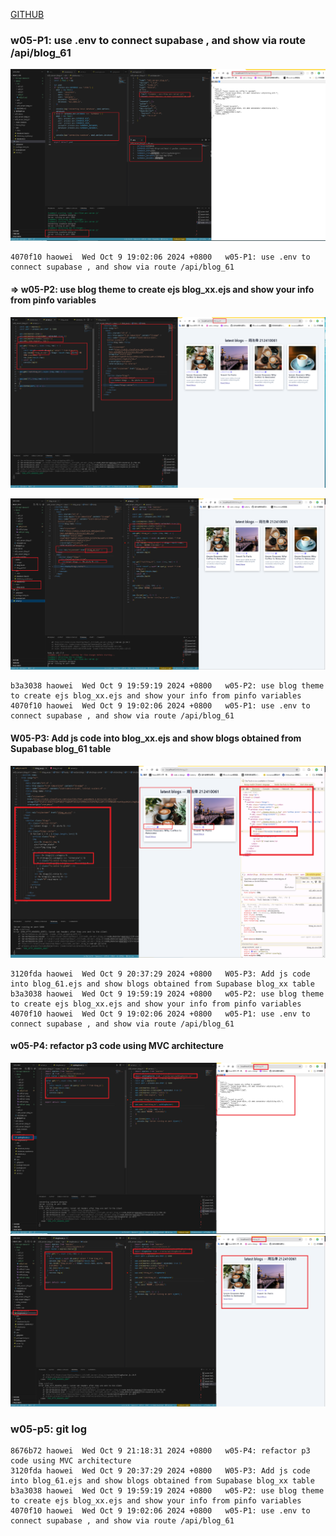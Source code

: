[GITHUB](https://github.com/haowei212410061/1131-wp1-demo-61)

### w05-P1: use .env to connect supabase , and show via route /api/blog_61

![](w05-p1.png)

```
4070f10 haowei  Wed Oct 9 19:02:06 2024 +0800   w05-P1: use .env to connect supabase , and show via route /api/blog_61
```

#### => w05-P2: use blog theme to create ejs blog_xx.ejs and show your info from pinfo variables

![](w05-p2-1.png)

![](w05-p2-2.png)

```
b3a3038 haowei  Wed Oct 9 19:59:19 2024 +0800   w05-P2: use blog theme to create ejs blog_xx.ejs and show your info from pinfo variables
4070f10 haowei  Wed Oct 9 19:02:06 2024 +0800   w05-P1: use .env to connect supabase , and show via route /api/blog_61
```

#### W05-P3: Add js code into blog_xx.ejs and show blogs obtained from Supabase blog_61 table

![](w05-p3.png)

```
3120fda haowei  Wed Oct 9 20:37:29 2024 +0800   W05-P3: Add js code into blog_61.ejs and show blogs obtained from Supabase blog_xx table
b3a3038 haowei  Wed Oct 9 19:59:19 2024 +0800   w05-P2: use blog theme to create ejs blog_xx.ejs and show your info from pinfo variables
4070f10 haowei  Wed Oct 9 19:02:06 2024 +0800   w05-P1: use .env to connect supabase , and show via route /api/blog_61
```

#### w05-P4: refactor p3 code using MVC architecture

![](w05-p4-1.png)
![](w05-p4-2.png)

### w05-p5: git log

```
8676b72 haowei  Wed Oct 9 21:18:31 2024 +0800   w05-P4: refactor p3 code using MVC architecture
3120fda haowei  Wed Oct 9 20:37:29 2024 +0800   W05-P3: Add js code into blog_61.ejs and show blogs obtained from Supabase blog_xx table
b3a3038 haowei  Wed Oct 9 19:59:19 2024 +0800   w05-P2: use blog theme to create ejs blog_xx.ejs and show your info from pinfo variables
4070f10 haowei  Wed Oct 9 19:02:06 2024 +0800   w05-P1: use .env to connect supabase , and show via route /api/blog_61
```
